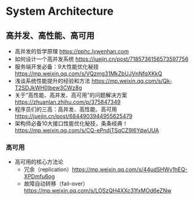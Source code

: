 # System Architecture


## 高并发、高性能、高可用
- 高并发的哲学原理 https://pphc.lvwenhan.com
- 如何设计一个高并发系统 https://juejin.cn/post/7185736156573597756
- 服务端开发必备：9大性能优化秘技 https://mp.weixin.qq.com/s/VQzmg31MkZbUJVnNfqXKkQ
- 浅谈系统性能提升的经验和方法 https://mp.weixin.qq.com/s/Qk-T2SDJkWH0Ibew3CWz8g
- 关于“高性能、高并发、高可用”的问题解决方案 https://zhuanlan.zhihu.com/p/375847349
- 程序员们的三高：高并发、高性能、高可用 https://juejin.cn/post/6844903944955625479
- 架构师必备10大接口性能优化秘技，条条经典！https://mp.weixin.qq.com/s/CQ-ePndjTSqCZ9l6YdwUUA


### 高可用
- 高可用的核心方法论
  - 冗余（replication）https://mp.weixin.qq.com/s/44udSHWv1hEQ-XPDmfu6og
  - 故障自动转移（fail-over）https://mp.weixin.qq.com/s/LOSzQH4XXc31fxMOd6eZNw
